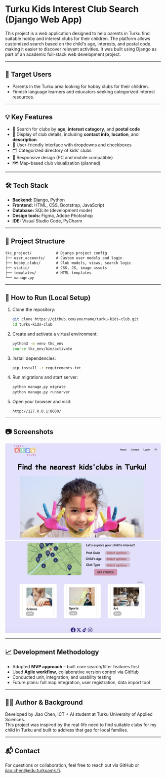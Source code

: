 
# Turku Kids Interest Club Search (Django Web App)

This project is a web application designed to help parents in Turku find suitable hobby and interest clubs for their children. The platform allows customized search based on the child's age, interests, and postal code, making it easier to discover relevant activities. It was built using Django as part of an academic full-stack web development project.

---

## 🎯 Target Users

- Parents in the Turku area looking for hobby clubs for their children.
- Finnish language learners and educators seeking categorized interest resources.

---

## 💡 Key Features

- 🔎 Search for clubs by **age**, **interest category**, and **postal code**
- 📍 Display of club details, including **contact info**, **location**, and **description**
- 🧩 User-friendly interface with dropdowns and checkboxes
- 🗂️ Categorized directory of kids' clubs
- 📱 Responsive design (PC and mobile compatible)
- 🗺️ Map-based club visualization (planned)

---

## 🛠 Tech Stack

- **Backend:** Django, Python
- **Frontend:** HTML, CSS, Bootstrap, JavaScript
- **Database:** SQLite (development mode)
- **Design tools:** Figma, Adobe Photoshop
- **IDE:** Visual Studio Code, PyCharm

---

## 🧱 Project Structure

```
tkc_project/           # Django project config
├── user_accounts/     # Custom user models and login
├── hobby_clubs/       # Club models, views, search logic
├── static/            # CSS, JS, image assets
├── templates/         # HTML templates
└── manage.py
```

---

## 🚀 How to Run (Local Setup)

1. Clone the repository:
   ```bash
   git clone https://github.com/yourname/turku-kids-club.git
   cd turku-kids-club
   ```

2. Create and activate a virtual environment:
   ```bash
   python3 -m venv tkc_env
   source tkc_env/bin/activate
   ```

3. Install dependencies:
   ```bash
   pip install -r requirements.txt
   ```

4. Run migrations and start server:
   ```bash
   python manage.py migrate
   python manage.py runserver
   ```

5. Open your browser and visit:
   ```
   http://127.0.0.1:8000/
   ```

---

## 📷 Screenshots

![Homepage](./screenshot_homepage.png)
![Homepage](./screenshot_homepage2.png)

---

## 📈 Development Methodology

- Adopted **MVP approach** – built core search/filter features first
- Used **Agile workflow**, collaborative version control via GitHub
- Conducted unit, integration, and usability testing
- Future plans: full map integration, user registration, data import tool

---

## 👩‍💻 Author & Background

Developed by Jiao Chen, ICT + AI student at Turku University of Applied Sciences.  
This project was inspired by the real-life need to find suitable clubs for my child in Turku and built to address that gap for local families.

---

## 📬 Contact

For questions or collaboration, feel free to reach out via GitHub or jiao.chen@edu.turkuamk.fi.
